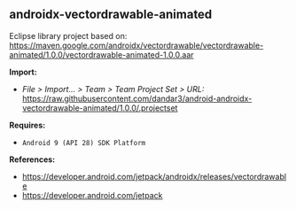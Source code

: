 ## androidx-vectordrawable-animated

Eclipse library project based on:<br/>
https://maven.google.com/androidx/vectordrawable/vectordrawable-animated/1.0.0/vectordrawable-animated-1.0.0.aar

**Import:**
- _File > Import... > Team > Team Project Set > URL:_<br/>
  https://raw.githubusercontent.com/dandar3/android-androidx-vectordrawable-animated/1.0.0/.projectset

**Requires:**
- `Android 9 (API 28) SDK Platform`

**References:**
- https://developer.android.com/jetpack/androidx/releases/vectordrawable
- https://developer.android.com/jetpack